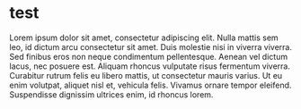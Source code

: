 # test

Lorem ipsum dolor sit amet, consectetur adipiscing elit. Nulla mattis sem leo, id dictum arcu consectetur sit amet. Duis molestie nisi in viverra viverra. Sed finibus eros non neque condimentum pellentesque. Aenean vel dictum lacus, nec posuere est. Aliquam rhoncus vulputate risus fermentum viverra. Curabitur rutrum felis eu libero mattis, ut consectetur mauris varius. Ut eu enim volutpat, aliquet nisl et, vehicula felis. Vivamus ornare tempor eleifend. Suspendisse dignissim ultrices enim, id rhoncus lorem.

